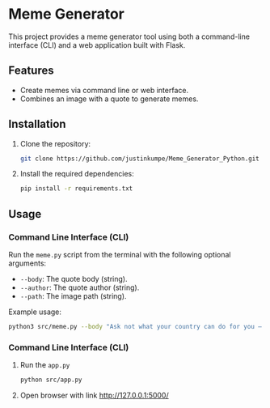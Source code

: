 # Meme Generator

This project provides a meme generator tool using both a command-line interface (CLI) and a web application built with Flask.

## Features

- Create memes via command line or web interface.
- Combines an image with a quote to generate memes.

## Installation

1. Clone the repository:

    ```bash
    git clone https://github.com/justinkumpe/Meme_Generator_Python.git
    ```

2. Install the required dependencies:

    ```bash
    pip install -r requirements.txt
    ```

## Usage

### Command Line Interface (CLI)

Run the `meme.py` script from the terminal with the following optional arguments:

- `--body`: The quote body (string).
- `--author`: The quote author (string).
- `--path`: The image path (string).

Example usage:

```bash
python3 src/meme.py --body "Ask not what your country can do for you – ask what you can do for your country." --author "JFK" --path "image.jpg"
```

### Command Line Interface (CLI) 
1. Run the `app.py`
    ```bash
    python src/app.py
    ```

2. Open browser with link http://127.0.0.1:5000/